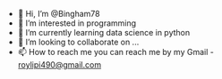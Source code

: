 - 👋 Hi, I’m @Bingham78
- 👀 I’m interested in programming
- 🌱 I’m currently learning data science in python
- 💞️ I’m looking to collaborate on ...
- 📫 How to reach me you can reach me by my Gmail - roylipi490@gmail.com

<!---
Bingham78/Bingham78 is a ✨ special ✨ repository because its `README.md` (this file) appears on your GitHub profile.
You can click the Preview link to take a look at your changes.
--->

